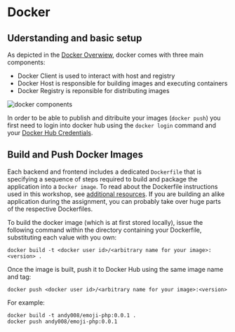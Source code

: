 # Docker

## Uderstanding and basic setup

As depicted in the [Docker Overwiew](https://docs.docker.com/engine/docker-overview/), docker comes with three main components:

* Docker Client is used to interact with host and registry
* Docker Host is responsible for building images and executing containers 
* Docker Registry is reponsible for distributing images


![docker components](https://docs.docker.com/engine/images/architecture.svg)

In order to be able to publish and ditribuite your images (`docker push`) you first need to login into docker hub using the `docker login` command and your [Docker Hub Credentials](https://hub.docker.com/).

## Build and Push Docker Images

Each backend and frontend includes a dedicated `Dockerfile` that is specifying a sequence of steps required to build and package the application into a `Docker image`. To read about the Dockerfile instructions used in this workshop, see [additional resources](DOCKER.md). If you are building an alike application during the assignment, you can probably take over huge parts of the respective Dockerfiles. 

To build the docker image (which is at first stored locally), issue the following command within the directory containing your Dockerfile, substituting each value with you own:
```
docker build -t <docker user id>/<arbitrary name for your image>:<version> .
```

Once the image is built, push it to Docker Hub using the same image name and tag:
```
docker push <docker user id>/<arbitrary name for your image>:<version>
```

For example:
```
docker build -t andy008/emoji-php:0.0.1 .
docker push andy008/emoji-php:0.0.1
```